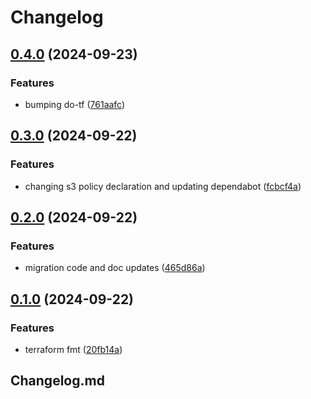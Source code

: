 # Changelog

## [0.4.0](https://github.com/jamcatbiz/weordl/compare/v0.3.0...v0.4.0) (2024-09-23)


### Features

* bumping do-tf ([761aafc](https://github.com/jamcatbiz/weordl/commit/761aafc7b524d03e7593f39d166c5c923499c9ba))

## [0.3.0](https://github.com/jamcatbiz/weordl/compare/v0.2.0...v0.3.0) (2024-09-22)


### Features

* changing s3 policy declaration and updating dependabot ([fcbcf4a](https://github.com/jamcatbiz/weordl/commit/fcbcf4a018091f31cebd77c961663048128b9831))

## [0.2.0](https://github.com/jamcatbiz/weordl/compare/v0.1.0...v0.2.0) (2024-09-22)


### Features

* migration code and doc updates ([465d86a](https://github.com/jamcatbiz/weordl/commit/465d86a57be856e5734960d4a3a0d0bab1b4490f))

## [0.1.0](https://github.com/jamcatbiz/weordl/compare/v0.0.10...v0.1.0) (2024-09-22)


### Features

* terraform fmt ([20fb14a](https://github.com/jamcatbiz/weordl/commit/20fb14a11747248fe7d83231ae21cf8e969eae45))

## Changelog.md
